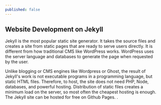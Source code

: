 ```yaml
---
published: false
---
```

## Website Development on Jekyll



Jekyll is the most popular static site generator. It takes the source files and creates a site from static pages that are ready to serve users directly. It is different from how traditional CMS like WordPress works. WordPress uses the server language and databases to generate the page when requested by the user.

Unlike blogging or CMS engines like Wordpress or Ghost, the result of Jekyll's work is not executable programs in a programming language, but static HTML files. Therefore, to host, the site does not need PHP, Node, databases, and powerful hosting. Distribution of static files creates a minimum load on the server, so most often the cheapest hosting is enough. The Jekyll site can be hosted for free on Github Pages. .
